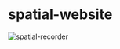 # spatial-website
![spatial-recorder](https://user-images.githubusercontent.com/47642674/58375443-88fa4300-7f29-11e9-8c9b-d74b0e608d82.gif)
